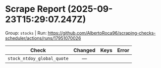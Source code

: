 # Scrape Report (2025-09-23T15:29:07.247Z)

Group: `stocks`  |  Run: https://github.com/AlbertoRoca96/scraping-checks-scheduler/actions/runs/17951070026

| Check | Changed | Keys | Error |
|---|:---:|:--|:--|
| `stock_ntdoy_global_quote` | — |  |  |
